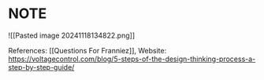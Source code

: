 # NOTE

![[Pasted image 20241118134822.png]]

References: [[Questions For Franniez]], 
	Website: https://voltagecontrol.com/blog/5-steps-of-the-design-thinking-process-a-step-by-step-guide/